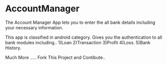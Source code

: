 # AccountManager
The Account Manager App lets you to enter the all bank details including your necessary information.

This app is classified in android category. Gives you the authentication to all bank modules including..
1)Loan
2)Transaction
3)Profit
4)Loss.
5)Bank History.

Much More ..... Fork This Project and Contibute..
